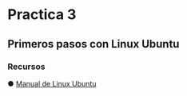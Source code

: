 # Practica 3
## Primeros pasos con Linux Ubuntu
### Recursos

&#9679; [Manual de Linux Ubuntu](https://drive.google.com/file/d/19MNeZyXe9ksMauM0q3K-__jx_NQxlgQV/view?usp=sharing)

